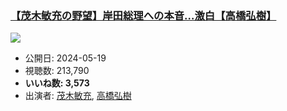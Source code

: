 ### [【茂木敏充の野望】岸田総理への本音…激白【高橋弘樹】](https://www.youtube.com/watch?v=Jmg9ypIqJOM)
[![](https://img.youtube.com/vi/Jmg9ypIqJOM/sddefault.jpg)](https://www.youtube.com/watch?v=Jmg9ypIqJOM)
-   公開日: 2024-05-19
-   視聴数: 213,790
-   **いいね数: 3,573**
-   出演者: [茂木敏充](/rehacq_fan/people/茂木敏充 "wikilink"), [高橋弘樹](/rehacq_fan/people/高橋弘樹 "wikilink")
